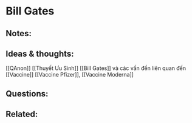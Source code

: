# Bill Gates

## Notes:


## Ideas & thoughts:
[[QAnon]]
[[Thuyết Ưu Sinh]]
[[Bill Gates]] và các vấn đền liên quan đến [[Vaccine]] [[Vaccine Pfizer]], [[Vaccine Moderna]]

## Questions:


## Related: